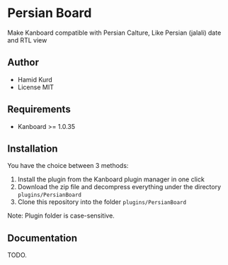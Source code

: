 Persian Board
==============================

Make Kanboard compatible with Persian Calture, Like Persian (jalali) date and RTL view

Author
------

- Hamid Kurd
- License MIT

Requirements
------------

- Kanboard >= 1.0.35

Installation
------------

You have the choice between 3 methods:

1. Install the plugin from the Kanboard plugin manager in one click
2. Download the zip file and decompress everything under the directory `plugins/PersianBoard`
3. Clone this repository into the folder `plugins/PersianBoard`

Note: Plugin folder is case-sensitive.

Documentation
-------------

TODO.
